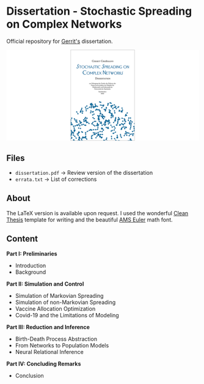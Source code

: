 # Dissertation - Stochastic Spreading on Complex Networks
Official repository for [Gerrit's](https://mosi.uni-saarland.de/people/gerrit/) dissertation. 


![Title image](title.png "Title")


## Files
* `dissertation.pdf` -> Review version of the dissertation
* `errata.txt` -> List of corrections


## About
The LaTeX version is available upon request. 
I used the wonderful [Clean Thesis](http://cleanthesis.der-ric.de/) template for writing and the beautiful [AMS Euler](https://de.wikipedia.org/wiki/AMS_Euler) math font. 



## Content

**Part I: Preliminaries**
* Introduction
* Background

**Part II: Simulation and Control**
* Simulation of Markovian Spreading
* Simulation of non-Markovian Spreading
* Vaccine Allocation Optimization
* Covid-19 and the Limitations of Modeling

**Part III: Reduction and Inference**
* Birth-Death Process Abstraction
* From Networks to Population Models
* Neural Relational Inference

**Part IV: Concluding Remarks**
* Conclusion
